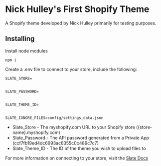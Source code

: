 # Nick Hulley's First Shopify Theme
A Shopify theme developed by Nick Hulley primarily for testing purposes.

## Installing
Install node modules
```
npm i
```
Create a .env file to connect to your store, include the following:
```
SLATE_STORE=


SLATE_PASSWORD=


SLATE_THEME_ID=


SLATE_IGNORE_FILES=config/settings_data.json
```

* Slate_Store - The myshopify.com URL to your Shopify store ({store-name}.myshopify.com)
* Slate_Password - The API password generated from a Private App (ccf7fb19ed4dc6993ac6355c0c489c7c7)
* Slate_Theme_ID - The ID of the theme you wish to upload files to

For more information on connecting to your store, visit the [Slate Docs](https://shopify.github.io/slate/docs/connect-to-your-store)